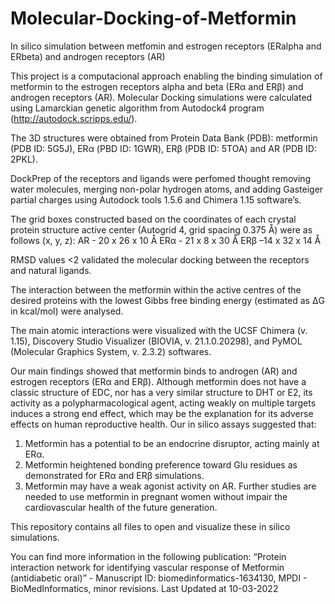 # Molecular-Docking-of-Metformin
In silico simulation between metfomin and estrogen receptors (ERalpha and ERbeta) and androgen receptors (AR)

This project is a computacional approach enabling the binding simulation of metformin to the estrogen receptors alpha and beta (ERα and ERβ) and androgen receptors (AR). 
Molecular Docking simulations were calculated using Lamarckian genetic algorithm from Autodock4 program (http://autodock.scripps.edu/).

The 3D structures were obtained from Protein Data Bank (PDB): metformin (PDB ID: 5G5J), ERα (PBD ID: 1GWR), ERβ (PDB ID: 5TOA) and AR (PDB ID: 2PKL). 

DockPrep of the receptors and ligands were perfomed thought removing water molecules, merging non-polar hydrogen atoms, and adding Gasteiger partial charges using Autodock tools 1.5.6 and Chimera 1.15 software’s. 

The grid boxes constructed based on the coordinates of each crystal protein structure active center (Autogrid 4, grid spacing 0.375 Å) were as follows (x, y, z):
AR - 20 x 26 x 10 Å
ERα - 21 x 8 x 30 Å
ERβ –14 x 32 x 14 Å

RMSD values <2 validated the molecular docking between the receptors and natural ligands.

The interaction between the metformin within the active centres of the desired proteins with the lowest Gibbs free binding energy (estimated as ΔG in kcal/mol) were analysed. 

The main atomic interactions were visualized with the UCSF Chimera (v. 1.15), Discovery Studio Visualizer (BIOVIA, v. 21.1.0.20298), and PyMOL (Molecular Graphics System, v. 2.3.2) softwares. 

Our main findings showed that metformin binds to androgen (AR) and estrogen receptors (ERα and ERβ). Although metformin does not have a classic structure of EDC, nor has a very similar structure to DHT or E2, its activity as a polypharmacological agent, acting weakly on multiple targets induces a strong end effect, which may be the explanation for its adverse effects on human reproductive health. Our in silico assays suggested that: 
1)	Metformin has a potential to be an endocrine disruptor, acting mainly at ERα. 
2)	Metformin heightened bonding preference toward Glu residues as demonstrated for ERα and ERβ simulations. 
3)	Metformin may have a weak agonist activity on AR.
Further studies are needed to use metformin in pregnant women without impair the cardiovascular health of the future generation.

This repository contains all files to open and visualize these in silico simulations.

You can find more information in the following publication: “Protein interaction network for identifying vascular response of Metformin (antidiabetic oral)” - Manuscript ID: biomedinformatics-1634130, MPDI - BioMedInformatics, minor revisions. Last Updated at 10-03-2022
